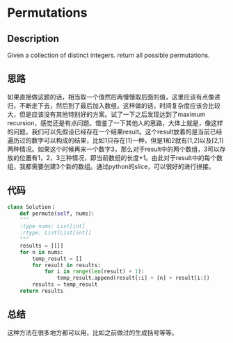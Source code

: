 # Permutations

## Description 

Given a collection of distinct integers. return all possible permutations.

## 思路

如果直接做这题的话，相当取一个值然后再慢慢取后面的值，这里应该有点像递归，不断走下去，然后到了最后加入数组。这样做的话，时间复杂度应该会比较大，但是应该没有其他特别好的方案。试了一下之后发现达到了maximum recursion，感觉还是有点问题。借鉴了一下其他人的思路，大体上就是，像这样的问题，我们可以先假设已经存在一个结果result。这个result放着的是当前已经遍历过的数字可以构成的结果，比如1只存在[1]一种，但是1和2就有[1,2]以及[2,1]两种情况。如果这个时候再来一个数字3，那么对于result中的两个数组，3可以存放的位置有1，2，3三种情况，即当前数组的长度+1。由此对于result中的每个数组，我都需要创建3个新的数组。通过python的slice，可以很好的进行拼接。

## 代码

``` python
class Solution；
    def permute(self, nums):
    """
    :type nums: List[int]
    :rtype: List[List[int]]
    """
    results = [[]]
    for n in nums:
        temp_result = []
        for result in results:
            for i in range(len(result) + 1):
                temp_result.append(result[:i] + [n] + result[i:])
        results = temp_result
    return results
```

## 总结

这种方法在很多地方都可以用，比如之前做过的生成括号等等。